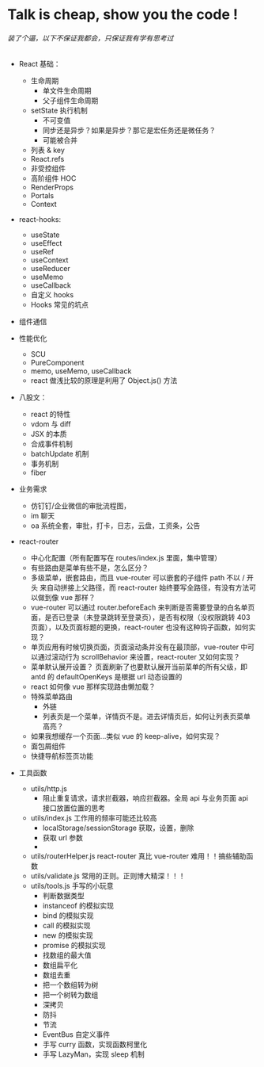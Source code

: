 # Talk is cheap, show you the code !

###### 装了个逼，以下不保证我都会，只保证我有学有思考过

- React 基础：
  - 生命周期
    - 单文件生命周期
    - 父子组件生命周期
  - setState 执行机制
    - 不可变值
    - 同步还是异步？如果是异步？那它是宏任务还是微任务？
    - 可能被合并
  - 列表 & key
  - React.refs
  - 非受控组件
  - 高阶组件 HOC
  - RenderProps
  - Portals
  - Context
- react-hooks:
  - useState
  - useEffect
  - useRef
  - useContext
  - useReducer
  - useMemo
  - useCallback
  - 自定义 hooks
  - Hooks 常见的坑点
- 组件通信
- 性能优化
  - SCU
  - PureComponent
  - memo, useMemo, useCallback
  - react 做浅比较的原理是利用了 Object.js() 方法
- 八股文：
  - react 的特性
  - vdom 与 diff
  - JSX 的本质
  - 合成事件机制
  - batchUpdate 机制
  - 事务机制
  - fiber
- 业务需求

  - 仿钉钉/企业微信的审批流程图，
  - im 聊天
  - oa 系统全套，审批，打卡，日志，云盘，工资条，公告

- react-router

  - 中心化配置（所有配置写在 routes/index.js 里面，集中管理）
  - 有些路由是菜单有些不是，怎么区分？
  - 多级菜单，嵌套路由，而且 vue-router 可以嵌套的子组件 path 不以 / 开头 来自动拼接上父路径，而 react-router 始终要写全路径，有没有方法可以做到像 vue 那样？
  - vue-router 可以通过 router.beforeEach 来判断是否需要登录的白名单页面，是否已登录（未登录跳转至登录页），是否有权限（没权限跳转 403 页面），以及页面标题的更换，react-router 也没有这种钩子函数，如何实现？
  - 单页应用有时候切换页面，页面滚动条并没有在最顶部，vue-router 中可以通过滚动行为 scrollBehavior 来设置，react-router 又如何实现？
  - 菜单默认展开设置？ 页面刷新了也要默认展开当前菜单的所有父级，即 antd 的 defaultOpenKeys 是根据 url 动态设置的
  - react 如何像 vue 那样实现路由懒加载？
  - 特殊菜单路由
    - 外链
    - 列表页是一个菜单，详情页不是。进去详情页后，如何让列表页菜单高亮？
  - 如果我想缓存一个页面...类似 vue 的 keep-alive，如何实现？
  - 面包屑组件
  - 快捷导航标签页功能

- 工具函数
  - utils/http.js
    - 阻止重复请求，请求拦截器，响应拦截器。全局 api 与业务页面 api 接口放置位置的思考
  - utils/index.js 工作用的频率可能还比较高
    - localStorage/sessionStorage 获取，设置，删除
    - 获取 url 参数
    -
  - utils/routerHelper.js react-router 真比 vue-router 难用！！搞些辅助函数
  - utils/validate.js 常用的正则。正则博大精深！！！
  - utils/tools.js 手写的小玩意
    - 判断数据类型
    - instanceof 的模拟实现
    - bind 的模拟实现
    - call 的模拟实现
    - new 的模拟实现
    - promise 的模拟实现
    - 找数组的最大值
    - 数组扁平化
    - 数组去重
    - 把一个数组转为树
    - 把一个树转为数组
    - 深拷贝
    - 防抖
    - 节流
    - EventBus 自定义事件
    - 手写 curry 函数，实现函数柯里化
    - 手写 LazyMan，实现 sleep 机制
